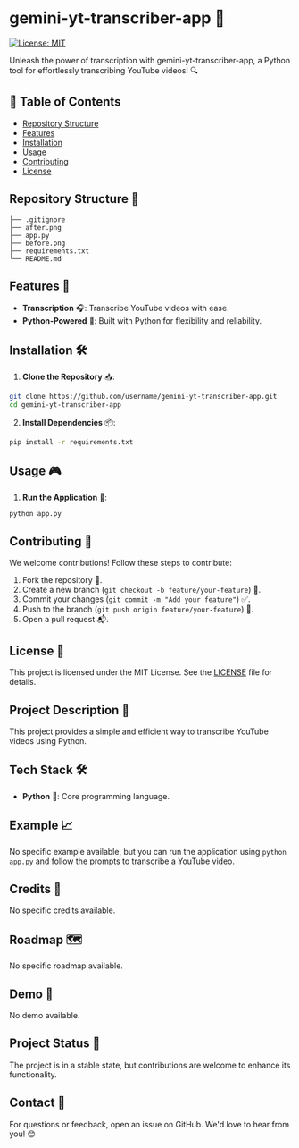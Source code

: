 # gemini-yt-transcriber-app 🚀
[![License: MIT](https://img.shields.io/badge/License-MIT-yellow.svg)](https://opensource.org/licenses/MIT)

Unleash the power of transcription with gemini-yt-transcriber-app, a Python tool for effortlessly transcribing YouTube videos! 🔍

## 📑 Table of Contents
- [Repository Structure](#repository-structure)
- [Features](#features)
- [Installation](#installation)
- [Usage](#usage)
- [Contributing](#contributing)
- [License](#license)

## Repository Structure 📂

```plaintext
├── .gitignore
├── after.png
├── app.py
├── before.png
├── requirements.txt
└── README.md
```

## Features 🌟

- **Transcription** 🎧: Transcribe YouTube videos with ease.
- **Python-Powered** 🐍: Built with Python for flexibility and reliability.

## Installation 🛠️

1. **Clone the Repository** 📥:
 ```bash
 git clone https://github.com/username/gemini-yt-transcriber-app.git
 cd gemini-yt-transcriber-app
 ```

2. **Install Dependencies** 📦:
 ```bash
 pip install -r requirements.txt
 ```

## Usage 🎮

1. **Run the Application** 🚀:
 ```bash
 python app.py
 ```

## Contributing 🤝

We welcome contributions! Follow these steps to contribute:
1. Fork the repository 🍴.
2. Create a new branch (`git checkout -b feature/your-feature`) 🌿.
3. Commit your changes (`git commit -m "Add your feature"`) ✅.
4. Push to the branch (`git push origin feature/your-feature`) 🚀.
5. Open a pull request 📬.

## License 📜

This project is licensed under the MIT License. See the [LICENSE](LICENSE) file for details.

## Project Description 🌟

This project provides a simple and efficient way to transcribe YouTube videos using Python.

## Tech Stack 🛠️

- **Python** 🐍: Core programming language.

## Example 📈

No specific example available, but you can run the application using `python app.py` and follow the prompts to transcribe a YouTube video.

## Credits 🙌

No specific credits available.

## Roadmap 🗺️

No specific roadmap available.

## Demo 🎥

No demo available.

## Project Status 🚧

The project is in a stable state, but contributions are welcome to enhance its functionality. 

## Contact 📧

For questions or feedback, open an issue on GitHub. We'd love to hear from you! 😊
